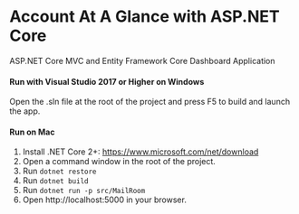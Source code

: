 # Account At A Glance with ASP.NET Core

ASP.NET Core MVC and Entity Framework Core Dashboard Application

#### Run with Visual Studio 2017 or Higher on Windows

Open the .sln file at the root of the project and press F5 to build and launch the app.

#### Run on Mac

1. Install .NET Core 2+: https://www.microsoft.com/net/download
1. Open a command window in the root of the project.
1. Run `dotnet restore`
1. Run `dotnet build`
1. Run `dotnet run -p src/MailRoom`
1. Open http://localhost:5000 in your browser.


